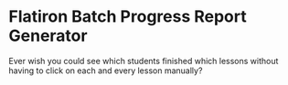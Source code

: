 # Flatiron Batch Progress Report Generator

Ever wish you could see which students finished which lessons without having to click on each and every lesson manually?
